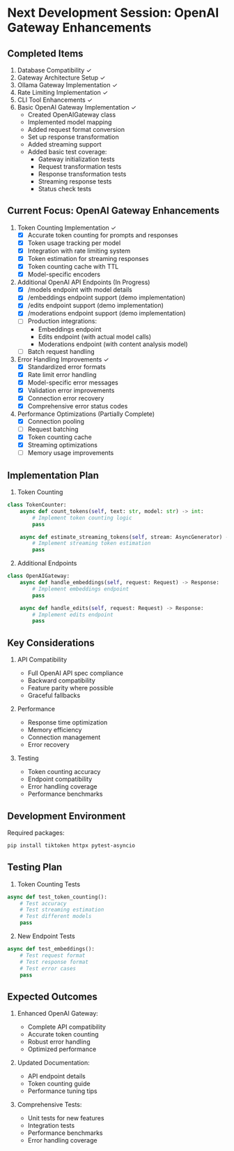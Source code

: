 # Next Development Session: OpenAI Gateway Enhancements

## Completed Items

1. Database Compatibility ✓
2. Gateway Architecture Setup ✓
3. Ollama Gateway Implementation ✓
4. Rate Limiting Implementation ✓
5. CLI Tool Enhancements ✓
6. Basic OpenAI Gateway Implementation ✓
   - Created OpenAIGateway class
   - Implemented model mapping
   - Added request format conversion
   - Set up response transformation
   - Added streaming support
   - Added basic test coverage:
     * Gateway initialization tests
     * Request transformation tests
     * Response transformation tests
     * Streaming response tests
     * Status check tests

## Current Focus: OpenAI Gateway Enhancements

1. Token Counting Implementation ✓
   - [x] Accurate token counting for prompts and responses
   - [x] Token usage tracking per model
   - [x] Integration with rate limiting system
   - [x] Token estimation for streaming responses
   - [x] Token counting cache with TTL
   - [x] Model-specific encoders

2. Additional OpenAI API Endpoints (In Progress)
   - [x] /models endpoint with model details
   - [x] /embeddings endpoint support (demo implementation)
   - [x] /edits endpoint support (demo implementation)
   - [x] /moderations endpoint support (demo implementation)
   - [ ] Production integrations:
     * Embeddings endpoint
     * Edits endpoint (with actual model calls)
     * Moderations endpoint (with content analysis model)
   - [ ] Batch request handling

3. Error Handling Improvements ✓
   - [x] Standardized error formats
   - [x] Rate limit error handling
   - [x] Model-specific error messages
   - [x] Validation error improvements
   - [x] Connection error recovery
   - [x] Comprehensive error status codes

4. Performance Optimizations (Partially Complete)
   - [x] Connection pooling
   - [ ] Request batching
   - [x] Token counting cache
   - [x] Streaming optimizations
   - [ ] Memory usage improvements

## Implementation Plan

1. Token Counting
```python
class TokenCounter:
    async def count_tokens(self, text: str, model: str) -> int:
        # Implement token counting logic
        pass

    async def estimate_streaming_tokens(self, stream: AsyncGenerator) -> int:
        # Implement streaming token estimation
        pass
```

2. Additional Endpoints
```python
class OpenAIGateway:
    async def handle_embeddings(self, request: Request) -> Response:
        # Implement embeddings endpoint
        pass

    async def handle_edits(self, request: Request) -> Response:
        # Implement edits endpoint
        pass
```

## Key Considerations

1. API Compatibility
   - Full OpenAI API spec compliance
   - Backward compatibility
   - Feature parity where possible
   - Graceful fallbacks

2. Performance
   - Response time optimization
   - Memory efficiency
   - Connection management
   - Error recovery

3. Testing
   - Token counting accuracy
   - Endpoint compatibility
   - Error handling coverage
   - Performance benchmarks

## Development Environment

Required packages:
```bash
pip install tiktoken httpx pytest-asyncio
```

## Testing Plan

1. Token Counting Tests
```python
async def test_token_counting():
    # Test accuracy
    # Test streaming estimation
    # Test different models
    pass
```

2. New Endpoint Tests
```python
async def test_embeddings():
    # Test request format
    # Test response format
    # Test error cases
    pass
```

## Expected Outcomes

1. Enhanced OpenAI Gateway:
   - Complete API compatibility
   - Accurate token counting
   - Robust error handling
   - Optimized performance

2. Updated Documentation:
   - API endpoint details
   - Token counting guide
   - Performance tuning tips

3. Comprehensive Tests:
   - Unit tests for new features
   - Integration tests
   - Performance benchmarks
   - Error handling coverage
